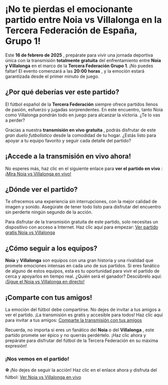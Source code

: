 # ¡No te pierdas el emocionante partido entre Noia vs Villalonga en la Tercera Federación de España, Grupo 1!

Este **16 de febrero de 2025** , prepárate para vivir una jornada deportiva única con la transmisión **totalmente gratuita** del enfrentamiento entre **Noia y Villalonga** en el marco de la **Tercera Federación Grupo 1**. ¡No puedes faltar! El evento comenzará a las **20:00 horas** , y la emoción estará garantizada desde el primer minuto de juego.

## ¿Por qué deberías ver este partido?

El fútbol español de la **Tercera Federación** siempre ofrece partidos llenos de pasión, esfuerzo y jugadas sorprendentes. En este encuentro, tanto Noia como Villalonga pondrán todo en juego para alcanzar la victoria. ¿Te lo vas a perder?

Gracias a nuestra **transmisión en vivo gratuita** , podrás disfrutar de este _gran duelo futbolístico_ desde la comodidad de tu hogar. ¿Estás listo para apoyar a tu equipo favorito y seguir cada detalle del partido?

## ¡Accede a la transmisión en vivo ahora!

No esperes más, haz clic en el siguiente enlace para **ver el partido en vivo** : [¡Mira Noia vs Villalonga en vivo!](https://tinyurl.com/livestreamfreeo?st=Noia+vs+Villalonga&si=gh)

## ¿Dónde ver el partido?

Te ofrecemos una experiencia sin interrupciones, con la mejor calidad de imagen y sonido. Asegúrate de tener todo listo para disfrutar del encuentro sin perderte ningún segundo de la acción.

Para disfrutar de la transmisión gratuita de este partido, solo necesitas un dispositivo con acceso a Internet. Haz clic aquí para empezar: [Ver partido gratis Noia vs Villalonga](https://tinyurl.com/livestreamfreeo?st=Noia+vs+Villalonga&si=gh)

## ¿Cómo seguir a los equipos?

**Noia** y **Villalonga** son equipos con una gran historia y una rivalidad que promete emociones intensas en cada uno de sus partidos. Si eres fanático de alguno de estos equipos, esta es tu oportunidad para vivir el partido de cerca y apoyarlos en tiempo real. ¿Quién será el ganador? Descúbrelo aquí: [¡Sigue el Noia vs Villalonga en directo!](https://tinyurl.com/livestreamfreeo?st=Noia+vs+Villalonga&si=gh)

## ¡Comparte con tus amigos!

La emoción del fútbol debe compartirse. No dejes de invitar a tus amigos a ver el partido. ¡La transmisión es gratis y accesible para todos! Haz clic aquí para invitar a tus amigos: [Comparte la transmisión con tus amigos](https://tinyurl.com/livestreamfreeo?st=Noia+vs+Villalonga&si=gh)

Recuerda, no importa si eres un fanático del **Noia** o del **Villalonga** , este partido promete ser épico y no querrás perdértelo. ¡Haz clic ahora y prepárate para disfrutar del fútbol de la Tercera Federación en su máxima expresión!

### ¡Nos vemos en el partido!

⚽ ¡No dejes de seguir la acción! Haz clic en el enlace ahora y disfruta del fútbol: [Ver Noia vs Villalonga en vivo](https://tinyurl.com/livestreamfreeo?st=Noia+vs+Villalonga&si=gh)
